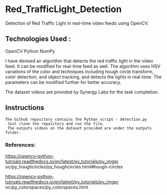 # Red_TrafficLight_Detection
Detection of Red Traffic Light in real-time video feeds using OpenCV.

## Technologies Used :
OpenCV
Python 
NumPy

I have devised an algorithm that detects the red traffic light in the video feed. It can be modified for real-time feed as well. The algorithm uses HSV variations of the color and techniques including hough circle transform, color detection, and object tracking, and detects the lights in real-time.
The parameters can be modified further for better accuracy.

The dataset videos are provided by Synergy Labs for the task completion.
## Instructions
```
The Github repository contains the Python script - ​detection.py
 Just clone the repository and run the file.
 The outputs videos on the dataset provided are under the​ outputs folder.
```

### References:
 https://opencv-python-tutroals.readthedocs.io/en/latest/py_tutorials/py_imgpr oc/py_houghcircles/py_houghcircles.html#hough-circles

 https://opencv-python-tutroals.readthedocs.io/en/latest/py_tutorials/py_imgpr oc/py_colorspaces/py_colorspaces.html
